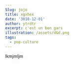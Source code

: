 ```yaml
---
Slug: jojo
title: xgxhex
date: '3010-12-01'
author: ytrdtr
excerpt: c'est un bon gars
illustration: /assets/d&d.png
tags:
  - pop-culture
---
```

lkmjmljm
